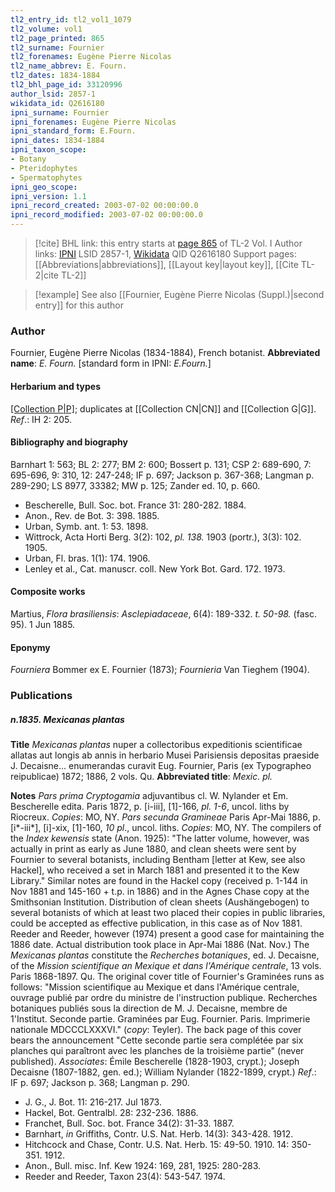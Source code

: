 ```yaml
---
tl2_entry_id: tl2_vol1_1079
tl2_volume: vol1
tl2_page_printed: 865
tl2_surname: Fournier
tl2_forenames: Eugène Pierre Nicolas
tl2_name_abbrev: E. Fourn.
tl2_dates: 1834-1884
tl2_bhl_page_id: 33120996
author_lsid: 2857-1
wikidata_id: Q2616180
ipni_surname: Fournier
ipni_forenames: Eugène Pierre Nicolas
ipni_standard_form: E.Fourn.
ipni_dates: 1834-1884
ipni_taxon_scope: 
- Botany
- Pteridophytes
- Spermatophytes
ipni_geo_scope: 
ipni_version: 1.1
ipni_record_created: 2003-07-02 00:00:00.0
ipni_record_modified: 2003-07-02 00:00:00.0
---
```


> [!cite] BHL link: this entry starts at [page 865](https://www.biodiversitylibrary.org/page/33120996) of TL-2 Vol. I
> Author links: [IPNI](https://www.ipni.org/a/2857-1) LSID 2857-1, [Wikidata](https://www.wikidata.org/wiki/Q2616180) QID Q2616180
> Support pages: [[Abbreviations|abbreviations]], [[Layout key|layout key]], [[Cite TL-2|cite TL-2]]

> [!example] See also [[Fournier, Eugène Pierre Nicolas (Suppl.)|second entry]] for this author

### Author

Fournier, Eugène Pierre Nicolas (1834-1884), French botanist. 
**Abbreviated name**: *E. Fourn.* \[standard form in IPNI: *E.Fourn.*\]

#### Herbarium and types

[[Collection P|P]](11.770); duplicates at [[Collection CN|CN]] and [[Collection G|G]].
*Ref*.: IH 2: 205.

#### Bibliography and biography

Barnhart 1: 563; BL 2: 277; BM 2: 600; Bossert p. 131; CSP 2: 689-690, 7: 695-696, 9: 310, 12: 247-248; IF p. 697; Jackson p. 367-368; Langman p. 289-290; LS 8977, 33382; MW p. 125; Zander ed. 10, p. 660.
- Bescherelle, Bull. Soc. bot. France 31: 280-282. 1884.
- Anon., Rev. de Bot. 3: 398. 1885.
- Urban, Symb. ant. 1: 53. 1898.
- Wittrock, Acta Horti Berg. 3(2): 102, *pl. 138.* 1903 (portr.), 3(3): 102. 1905.
- Urban, Fl. bras. 1(1): 174. 1906.
- Lenley et al., Cat. manuscr. coll. New York Bot. Gard. 172. 1973.

#### Composite works

Martius, *Flora brasiliensis*: *Asclepiadaceae*, 6(4): 189-332. *t. 50-98.* (fasc. 95). 1 Jun 1885.

#### Eponymy

*Fourniera* Bommer ex E. Fournier (1873); *Fournieria* Van Tieghem (1904).

### Publications

##### n.1835. Mexicanas plantas

**Title**
*Mexicanas plantas* nuper a collectoribus expeditionis scientificae allatas aut longis ab annis in herbario Musei Parisiensis depositas praeside J. Decaisne... enumerandas curavit Eug. Fournier, Paris (ex Typographeo reipublicae) 1872; 1886, 2 vols. Qu.
**Abbreviated title**: *Mexic. pl.*

**Notes**
*Pars prima Cryptogamia* adjuvantibus cl. W. Nylander et Em. Bescherelle edita. Paris 1872, p. \[i-iii\], \[1\]-166, *pl. 1-6*, uncol. liths by Riocreux. *Copies*: MO, NY.
*Pars secunda Gramineae* Paris Apr-Mai 1886, p. \[i\*-iii\*\], \[i\]-xix, \[1\]-160, *10 pl*., uncol. liths. *Copies*: MO, NY.
The compilers of the *Index kewensis* state (Anon. 1925): "The latter volume, however, was actually in print as early as June 1880, and clean sheets were sent by Fournier to several botanists, including Bentham \[letter at Kew, see also Hackel\], who received a set in March 1881 and presented it to the Kew Library." Similar notes are found in the Hackel copy (received p. 1-144 in Nov 1881 and 145-160 + t.p. in 1886) and in the Agnes Chase copy at the Smithsonian Institution. Distribution of clean sheets (Aushängebogen) to several botanists of which at least two placed their copies in public libraries, could be accepted as effective publication, in this case as of Nov 1881. Reeder and Reeder, however (1974) present a good case for maintaining the 1886 date. Actual distribution took place in Apr-Mai 1886 (Nat. Nov.) The *Mexicanas plantas* constitute the *Recherches botaniques*, ed. J. Decaisne, of the *Mission scientifique an Mexique et dans l'Amérique centrale*, 13 vols. Paris 1868-1897. Qu.
The original cover title of Fournier's Graminées runs as follows: "Mission scientifique au Mexique et dans l'Amérique centrale, ouvrage publié par ordre du ministre de l'instruction publique. Recherches botaniques publiés sous la direction de M. J. Decaisne, membre de 1'Institut. Seconde partie. Graminées par Eug. Fournier. Paris. Imprimerie nationale MDCCCLXXXVI." (*copy*: Teyler). The back page of this cover bears the announcement "Cette seconde partie sera complétée par six planches qui paraîtront avec les planches de la troisième partie" (never published).
*Associates*: Émile Bescherelle (1828-1903, crypt.); Joseph Decaisne (1807-1882, gen. ed.); William Nylander (1822-1899, crypt.)
*Ref*.: IF p. 697; Jackson p. 368; Langman p. 290.
- J. G., J. Bot. 11: 216-217. Jul 1873.
- Hackel, Bot. Gentralbl. 28: 232-236. 1886.
- Franchet, Bull. Soc. bot. France 34(2): 31-33. 1887.
- Barnhart, *in* Griffiths, Contr. U.S. Nat. Herb. 14(3): 343-428. 1912.
- Hitchcock and Chase, Contr. U.S. Nat. Herb. 15: 49-50. 1910. 14: 350-351. 1912.
- Anon., Bull. misc. Inf. Kew 1924: 169, 281, 1925: 280-283.
- Reeder and Reeder, Taxon 23(4): 543-547. 1974.

